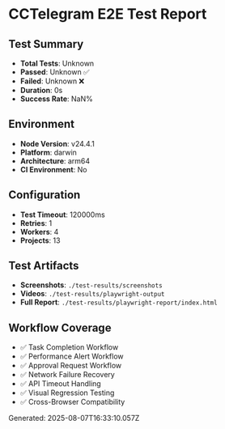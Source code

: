 # CCTelegram E2E Test Report

## Test Summary
- **Total Tests**: Unknown
- **Passed**: Unknown ✅
- **Failed**: Unknown ❌
- **Duration**: 0s
- **Success Rate**: NaN%

## Environment
- **Node Version**: v24.4.1
- **Platform**: darwin
- **Architecture**: arm64
- **CI Environment**: No

## Configuration
- **Test Timeout**: 120000ms
- **Retries**: 1
- **Workers**: 4
- **Projects**: 13

## Test Artifacts
- **Screenshots**: `./test-results/screenshots`
- **Videos**: `./test-results/playwright-output`
- **Full Report**: `./test-results/playwright-report/index.html`

## Workflow Coverage
- ✅ Task Completion Workflow
- ✅ Performance Alert Workflow  
- ✅ Approval Request Workflow
- ✅ Network Failure Recovery
- ✅ API Timeout Handling
- ✅ Visual Regression Testing
- ✅ Cross-Browser Compatibility

Generated: 2025-08-07T16:33:10.057Z
